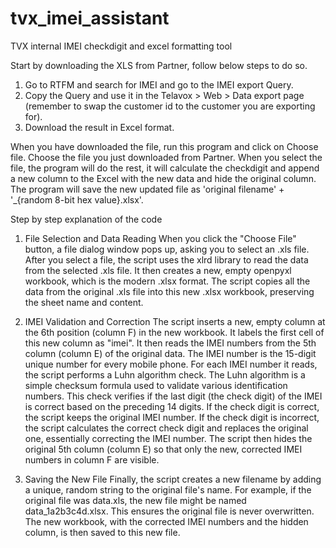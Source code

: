 # tvx_imei_assistant
TVX internal IMEI checkdigit and excel formatting tool

Start by downloading the XLS from Partner, follow below steps to do so.

  1. Go to RTFM and search for IMEI and go to the IMEI export Query.
  2. Copy the Query and use it in the Telavox > Web > Data export page (remember to swap the customer id to the customer you are exporting for).
  3. Download the result in Excel format.

When you have downloaded the file, run this program and click on Choose file. Choose the file you just downloaded from Partner.
When you select the file, the program will do the rest, it will calculate the checkdigit and append a new column to the Excel with the new data and hide the original column.
The program will save the new updated file as 'original filename' + '_{random 8-bit hex value}.xlsx'.


Step by step explanation of the code

1. File Selection and Data Reading
  When you click the "Choose File" button, a file dialog window pops up, asking you to select an .xls file.
  After you select a file, the script uses the xlrd library to read the data from the selected .xls file.
  It then creates a new, empty openpyxl workbook, which is the modern .xlsx format.
  The script copies all the data from the original .xls file into this new .xlsx workbook, preserving the sheet name and content.

2. IMEI Validation and Correction
  The script inserts a new, empty column at the 6th position (column F) in the new workbook. It labels the first cell of this new column as "imei".
  It then reads the IMEI numbers from the 5th column (column E) of the original data. The IMEI number is the 15-digit unique number for every mobile phone.
  For each IMEI number it reads, the script performs a Luhn algorithm check. The Luhn algorithm is a simple checksum formula used to validate various identification numbers. This check verifies if the last digit (the check     digit) of the IMEI is correct based on the preceding 14 digits.
  If the check digit is correct, the script keeps the original IMEI number.
  If the check digit is incorrect, the script calculates the correct check digit and replaces the original one, essentially correcting the IMEI number.
  The script then hides the original 5th column (column E) so that only the new, corrected IMEI numbers in column F are visible.

3. Saving the New File
  Finally, the script creates a new filename by adding a unique, random string to the original file's name. For example, if the original file was data.xls, the new file might be named data_1a2b3c4d.xlsx. This ensures the       original file is never overwritten.
  The new workbook, with the corrected IMEI numbers and the hidden column, is then saved to this new file.
